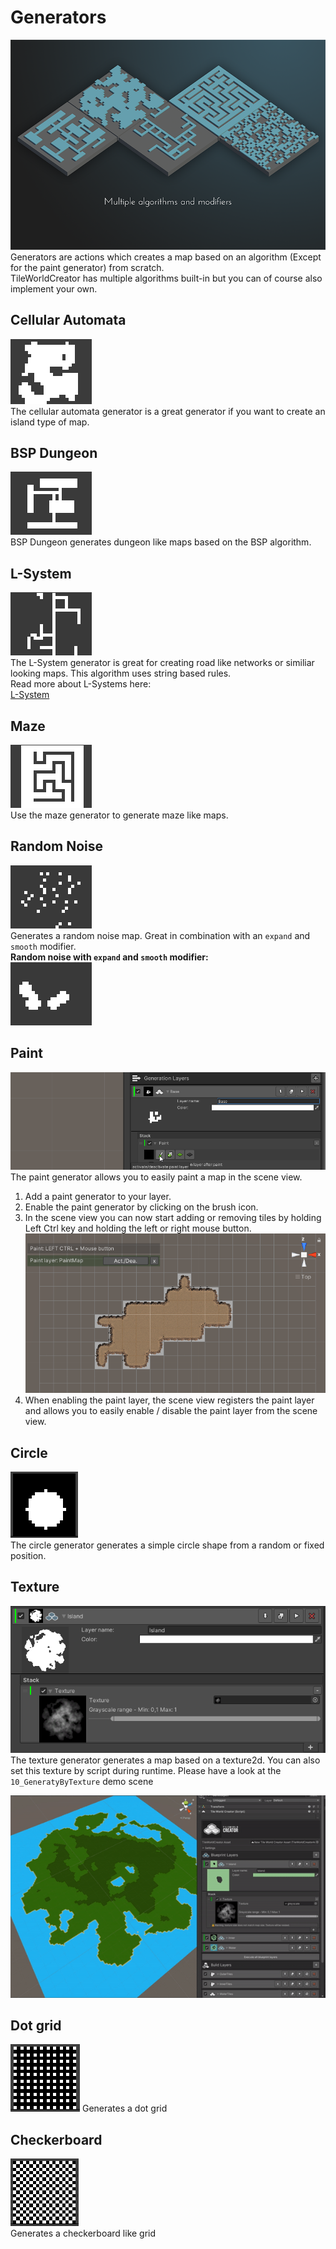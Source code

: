 # Generators
![generators](img/generators.png)  
Generators are actions which creates a map based on an algorithm (Except for the paint generator) from scratch.  
TileWorldCreator has multiple algorithms built-in but you can of course also implement your own.


## Cellular Automata
![cellularAutomata](img/cellularAutomata.gif)  
The cellular automata generator is a great generator if you want to create an island type of map.

## BSP Dungeon
![bspDungeon](img/bspDungeon.gif)  
BSP Dungeon generates dungeon like maps based on the BSP algorithm.

## L-System
![lsystem](img/lsystem.gif)  
The L-System generator is great for creating road like networks or similiar looking maps.
This algorithm uses string based rules.  
Read more about L-Systems here:  
[L-System](https://www.sidefx.com/docs/houdini/nodes/sop/lsystem.html ':target=_blank')

## Maze
![maze](img/maze.gif)  
Use the maze generator to generate maze like maps.

## Random Noise
![random](img/randomNoise.gif)  
Generates a random noise map. Great in combination with an `expand` and `smooth` modifier.  
**Random noise with `expand` and `smooth` modifier:**  
![randomModified](img/randomNoiseModified.gif)  

## Paint
![paint](img/paint.gif)  
The paint generator allows you to easily paint a map in the scene view. 


1. Add a paint generator to your layer. 
2. Enable the paint generator by clicking on the brush icon. 
3. In the scene view you can now start adding or removing tiles by holding Left Ctrl key and holding the left or right mouse button. 
![paintSceneView](img/paintSceneView.png)  
4. When enabling the paint layer, the scene view registers the paint layer and allows you to easily enable / disable the paint layer from the scene view. 

## Circle
![circle](img/circle.png)  
The circle generator generates a simple circle shape from a random or fixed position.

## Texture
![textureGenerator](img/TextureGenerator.png)  
The texture generator generates a map based on a texture2d. You can also set this texture by script during runtime. Please have a look at the `10_GeneratyByTexture` demo scene  
  
![textureGeneratorDemo](img/TextureGeneratorDemo.gif)  
  
## Dot grid  
![dogGrid](img/dotGrid.png)
Generates a dot grid  
  
## Checkerboard  
![checkerboard](img/checkerboard.png)  
Generates a checkerboard like grid  
  
